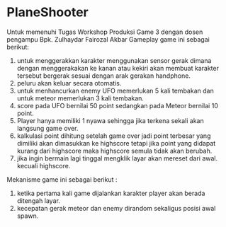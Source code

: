 # PlaneShooter
Untuk memenuhi Tugas Workshop Produksi Game 3 dengan dosen pengampu Bpk. Zulhaydar Fairozal Akbar
Gameplay game ini sebagai berikut:
1. untuk menggerakkan karakter menggunakan sensor gerak dimana dengan menggerakakan ke kanan atau kekiri akan membuat karakter tersebut bergerak sesuai dengan arak gerakan handphone.
2. peluru akan keluar secara otomatis.
3. untuk menhancurkan enemy UFO memerlukan 5 kali tembakan dan untuk meteor memerlukan 3 kali tembakan.
4. score pada UFO bernilai 50 point sedangkan pada Meteor bernilai 10 point.
5. Player hanya memiliki 1 nyawa sehingga jika terkena sekali akan langsung game over.
6. kalkulasi point dihitung setelah game over jadi point terbesar yang dimiliki akan dimasukkan ke highscore tetapi jika point yang didapat kurang dari highscore maka highscore semula tidak akan berubah.
7. jika ingin bermain lagi tinggal mengklik layar akan mereset dari awal. kecuali highscore.

Mekanisme game ini sebagai berikut :
1. ketika pertama kali game dijalankan karakter player akan berada ditengah layar.
2. kecepatan gerak meteor dan enemy dirandom sekaligus posisi awal spawn.
